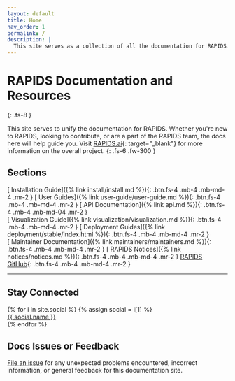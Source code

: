 ```yaml
---
layout: default
title: Home
nav_order: 1
permalink: /
description: |
  This site serves as a collection of all the documentation for RAPIDS. Whether you're new to RAPIDS, looking to contribute, or are a part of the RAPIDS team, the docs here will help guide you.
---
```


# RAPIDS Documentation and Resources
{: .fs-8 }

This site serves to unify the documentation for RAPIDS. Whether you're new to RAPIDS, looking to contribute, or are a part of the RAPIDS team, the docs here will help guide you. Visit [RAPIDS.ai](http://rapids.ai){: target="_blank"} for more information on the overall project.
{: .fs-6 .fw-300 }

## Sections

[<i class="fa-solid fa-download"></i> Installation Guide]({% link install/install.md %}){: .btn.fs-4 .mb-4 .mb-md-4 .mr-2 } 
[<i class="fa-solid fa-file-circle-info"></i> User Guides]({% link user-guide/user-guide.md %}){: .btn.fs-4 .mb-4 .mb-md-4 .mr-2 }
[<i class="fa-solid fa-file-circle-info"></i> API Documentation]({% link api.md %}){: .btn.fs-4 .mb-4 .mb-md-04 .mr-2 }
<br/>
[<i class="fa-solid fa-file-circle-info"></i> Visualization Guide]({% link visualization/visualization.md %}){: .btn.fs-4 .mb-4 .mb-md-4 .mr-2 }
[<i class="fa-solid fa-file-circle-info"></i> Deployment Guides]({% link deployment/stable/index.html %}){: .btn.fs-4 .mb-4 .mb-md-4 .mr-2 }
<br/>
[<i class="fa-solid fa-file-circle-info"></i> Maintainer Documentation]({% link maintainers/maintainers.md %}){: .btn.fs-4 .mb-4 .mb-md-4 .mr-2 }
[<i class="fas fa-bullhorn"></i> RAPIDS Notices]({% link notices/notices.md %}){: .btn.fs-4 .mb-4 .mb-md-4 .mr-2 }
[<i class="fab fa-github"></i> RAPIDS GitHub](https://github.com/rapidsai){: .btn.fs-4 .mb-4 .mb-md-4 .mr-2 }

---

## Stay Connected

<div class="footer-help-section">
    {% for i in site.social %}
        {% assign social = i[1] %}
        <div class="footer-help-box">
            <a href=" {{ social.url }}" target="_blank" class="btn"><i class="{{ social.fa-icon-class }}"></i> {{ social.name }}</a>
        </div>
    {% endfor %}
</div>

## Docs Issues or Feedback

[File an issue](https://github.com/rapidsai/docs/issues/new) for any unexpected problems encountered, incorrect information, or general feedback for this documentation site.
